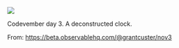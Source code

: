 ![](https://db-feed.s3.amazonaws.com/legacy/clock2-1541262414454.png)

Codevember day 3. A deconstructed clock.

From: https://beta.observablehq.com/@grantcuster/nov3